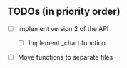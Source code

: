 
## TODOs (in priority order)
- [ ] Implement version 2 of the API
    - [ ] Implement _chart function
- [ ] Move functions to separate files


